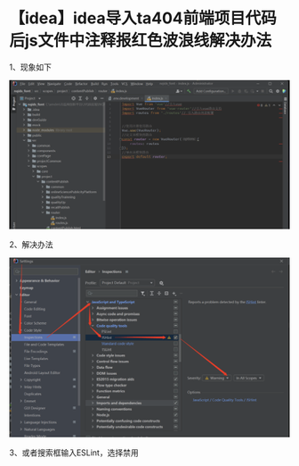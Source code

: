 # 【idea】idea导入ta404前端项目代码后js文件中注释报红色波浪线解决办法


1、现象如下

![image-20240810201538197](./images/image-20240810201538197.png)

2、解决办法

![image-20240810201600589](./images/image-20240810201600589.png)

3、或者搜索框输入ESLint，选择禁用

